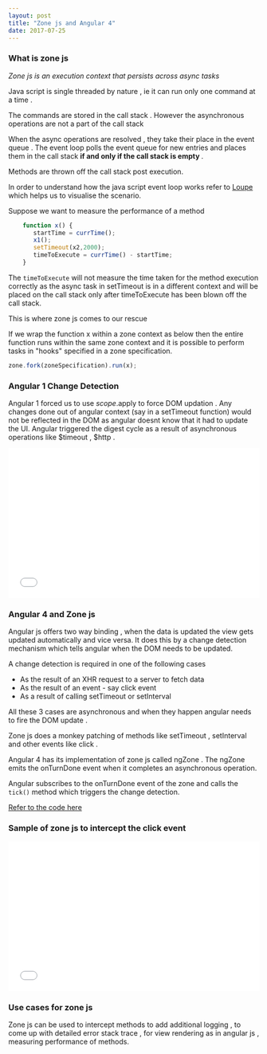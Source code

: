 ```yaml
---
layout: post
title: "Zone js and Angular 4"
date: 2017-07-25
---
```


<h3> What is zone js</h3>

<i>Zone js is an execution context that persists across async tasks</i>

Java script is single threaded by nature , ie it can run only one command at a time .

The commands are stored in the call stack . However the asynchronous operations are not a part of the call stack 

When the async operations are resolved , they take their place in the event queue . The event loop polls the event queue 
for new entries and places them in the call stack <b>if and only if the call stack is empty </b>.

Methods are thrown off the call stack post execution.

In order to understand how the java script event loop works refer to <a href="http://latentflip.com/loupe/">Loupe</a>
which helps us to visualise the scenario.

Suppose we want to measure the performance of a method

```javascript
    function x() {
       startTime = currTime();
       x1();
       setTimeout(x2,2000);
       timeToExecute = currTime() - startTime;
    }

```

The `timeToExecute`  will not measure the time taken for the method execution correctly  as the
async task in setTimeout is in a different context and will be placed on the call stack only after 
timeToExecute has been blown off the call stack.

This is where zone js comes to our rescue

If we wrap the function x within a zone context as below then the entire function runs within the same zone context
and it is possible to perform tasks in "hooks" specified in a zone specification.

```javascript
zone.fork(zoneSpecification).run(x);

```

<h3> Angular 1 Change Detection </h3>

Angular 1 forced us to use $scope.$apply to force DOM updation . Any changes done out of angular context 
(say in a setTimeout function) would not be reflected in the DOM as angular doesnt know that it had to update
the UI. Angular triggered the digest cycle as a result of asynchronous operations like $timeout , $http .

<iframe width="100%" height="300" src="//jsfiddle.net/pree888/qqymy5bn/embedded/" allowfullscreen="allowfullscreen" frameborder="0"></iframe>


<h3> Angular 4 and Zone js </h3>

Angular js offers two way binding , when the data is updated the view gets updated automatically and vice versa.
It does this by a change detection mechanism which tells angular when the DOM needs to be updated.

A change detection is required in one of the following cases

<ul>
  <li> As the result of an XHR request to a server to fetch data </li>
  <li> As the result of an event - say click event </li>
  <li> As a result of calling setTimeout or setInterval </li>
</ul>

All  these 3 cases are asynchronous and when they happen angular needs to fire the DOM update .

Zone js does a monkey patching of methods like setTimeout , setInterval and other events like click .

Angular 4 has its implementation of zone js called ngZone . The ngZone emits the onTurnDone event when
it completes an asynchronous operation.

Angular subscribes to the onTurnDone event of the zone and calls the `tick()` method which triggers the change detection.

<a href="https://github.com/angular/angular/blob/3dca9d522a79d037b3c2deba537ed547fc3f65b8/modules/angular2/src/core/application_ref.ts#L374"> Refer to the code here
</a>



<h3> Sample of zone js to intercept the click event  </h3>

<iframe width="100%" height="300" src="//jsfiddle.net/pree888/pv4a7pfj/embedded/" allowfullscreen="allowfullscreen" frameborder="0"></iframe>

<h3> Use cases for zone js </h3>

Zone js can be used to intercept methods to add additional logging , to come up with detailed error stack trace ,
for view rendering as in angular js , measuring performance of methods.







